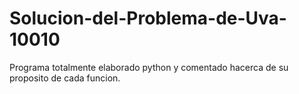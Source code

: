 # Solucion-del-Problema-de-Uva-10010
Programa totalmente elaborado python y comentado hacerca de su proposito de cada funcion.

